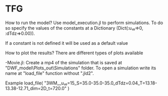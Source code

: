 # TFG
How to run the model?
Use model_execution.jl to perform simulations. To do so specify the values of the constants at a Dictionary (Dict(:u₁₀=>0, :dTdz=>0.00)).

If a constant is not defined it will be used as a default value

How to plot the results?
There are different types of plots available

-Movie.jl: Create a mp4 of the simulation that is saved at "DWF_model\Plots_out\Simulations" folder. To open a simulation write its name at "load_file" function without ".jld2". 

Example load_file(
    "3WM__u₁₀=15_S=35.0-35.0-35.0_dTdz=0.04_T=13.18-13.38-12.71_dim=2D_t=720.0"
)
